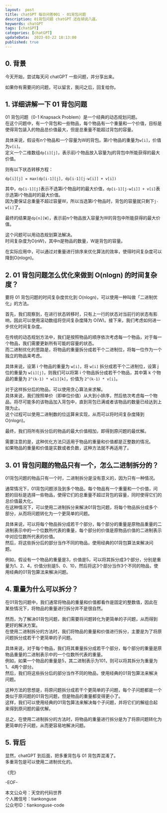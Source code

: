```yaml
---   
layout:  post  
title: chatGPT 每日问答001 - 01背包问题  
description: 01背包问题 chatGPT 还在胡说八道。 
keywords: chatGPT  
tags: [chatGPT]    
categories: [chatGPT]  
updateData:  2023-03-22 18:13:00  
published: true  
---  
```



## 0. 背景  


今天开始，尝试每天问 chatGPT 一些问题，并分享出来。  


如果你有需要问的问题，可以留言，我问之后，回复给你。  


## 1. 详细讲解一下 01 背包问题  


01 背包问题（0-1 Knapsack Problem）是一个经典的动态规划问题。  
在这个问题中，有一个背包和一些物品，每个物品有一个重量和一个价值，目标是使得背包装入的物品总价值最大，但是总重量不能超过背包的容量。  


具体来说，假设有n个物品和一个容量为W的背包。第i个物品的重量为`w[i]`，价值为`v[i]`。  
定义一个二维数组`dp[i][j]`，表示前i个物品放入容量为j的背包中所能获得的最大价值。  


则有以下状态转移方程：  

```
dp[i][j] = max(dp[i-1][j], dp[i-1][j-w[i]] + v[i])
```


其中，`dp[i-1][j]`表示不选第i个物品时的最大价值，`dp[i-1][j-w[i]] + v[i]`表示选第i个物品时的最大价值。  
因为要保证总重量不超过容量W，所以当选第i个物品时，背包的容量就只剩下`j-w[i]`了。  


最终的结果是`dp[n][W]`，表示前n个物品放入容量为W的背包中所能获得的最大价值。  


这个问题可以用动态规划算法解决。  
时间复杂度为O(nW)，其中n是物品的数量，W是背包的容量。  


在实际应用中，可以通过对重量进行排序来优化算法的效率，使得时间复杂度可以降到O(nlogn)。



## 2. 01 背包问题怎么优化来做到 O(nlogn) 的时间复杂度？  


要将 01 背包问题的时间复杂度优化到 O(nlogn)，可以使用一种叫做「二进制优化」的方法。  


首先，我们观察到，在进行状态转移时，只有上一行的状态对当前行的状态有影响，因此可以使用滚动数组将空间复杂度降为 O(W)。接下来，我们考虑如何进一步优化时间复杂度。  


在传统的动态规划方法中，我们是按照物品的顺序依次考虑每一个物品，对于每一个物品，我们需要更新所有可能的容量的状态。  
而二进制优化的思路是，将物品的重量拆分成若干个二进制位，将每一位作为一个独立的物品来考虑。  


具体来说，设第 i 个物品的重量为 `w[i]`，将 `w[i]` 拆分成若干个二进制位，设第 j 位的重量为 `w[i][j]`，则我们可以将第 i 个物品拆分成若干个物品，其中第 k 个物品的重量为 `2^(k-1) * w[i][k]`，价值为 `2^(k-1) * v[i]`。  


对于这样拆分后的物品，可以使用贪心算法来求解。  
具体来说，我们按照单价（即单位价值）从大到小排序，然后依次考虑每一个物品，将尽可能多的该物品加入背包中，直到背包已满或者该物品的数量已经达到上限为止。  
这个过程可以使用二进制数的位运算来实现，从而可以将时间复杂度降到 O(nlogn)。  


最终，我们将所有拆分后的物品的最大价值相加，即得到原问题的最优解。  


需要注意的是，这种优化方法只适用于物品的重量和价值都是正整数的情况。  
如果物品的重量和价值是实数或者负数，这种方法就不再适用了。  


## 3. 01 背包问题的物品只有一个，怎么二进制拆分的？  


01背包问题的物品只有一个时，二进制拆分是没有意义的，因为只有一种情况。  


通常情况下，01背包问题涉及到多个物品，每个物品有一个重量和一个价值，问题的目标是选择一些物品，使得它们的总重量不超过背包的容量，同时使得它们的总价值最大化。  
在这种情况下，可以使用二进制拆分来解决01背包问题，将每个物品拆分成多个部分，从而将问题转化为一个更简单的问题。  


具体来说，可以将每个物品拆分成若干个部分，每个部分的重量是原物品重量的二进制表示中的一个位数所代表的重量，每个部分的价值是原物品价值的二进制表示中对应位数所代表的价值。  
然后，将这些拆分后的部分当作不同的物品，使用经典的01背包算法来解决问题。  


例如，假设有一个物品的重量是3，价值是5，可以将其拆分成3个部分，分别是重量为1、2、4，价值分别是5、0、10，然后将这3个部分当作3个不同的物品，使用经典的01背包算法来解决问题。  


## 4. 重量为什么可以拆分？


在01背包问题中，我们通常将物品的重量和价值都看作是固定的整数值，因此在某些情况下，将物品的重量进行拆分并不是很自然。  


然而，为了解决01背包问题，我们需要将问题转化为更简单的子问题，从而得到更好的解决方案。  
在使用二进制拆分的方法时，我们将物品的重量和价值进行拆分，主要是为了将原问题拆分成若干个更简单的子问题。  


具体来说，对于每个物品，我们将其重量拆分成若干个部分，每个部分的重量是原物品重量的二进制表示中的一个位数所代表的重量。  
例如，如果一个物品的重量是5，其二进制表示为101，则可以将其拆分为重量为1、4两个部分。  
然后，我们将这些拆分后的部分当作不同的物品，使用经典的01背包算法来解决问题。  


这种方法的思想是，将原问题拆分成若干个更简单的子问题，每个子问题都是一个类似于原问题的01背包问题，但是物品的重量都变得更小了。  
这样，我们可以使用经典的01背包算法来解决每个子问题，并将它们的解组合起来得到原问题的最优解。  


总之，在使用二进制拆分的方法时，将物品的重量进行拆分是为了将原问题转化为更简单的子问题，从而更容易地解决问题。  


## 5. 背后  


显然，chatGPT 到后面，把多重背包与 01 背包弄混淆了。  
多重背包是可以使用二进制优化的。  



《完》  


-EOF-  



本文公众号：天空的代码世界  
个人微信号：tiankonguse  
公众号ID：tiankonguse-code  
  

